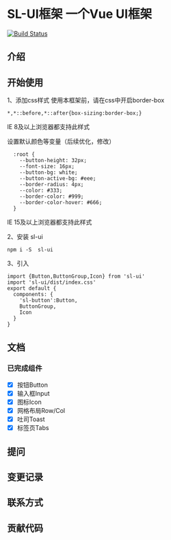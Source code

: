 # SL-UI框架  一个Vue UI框架
[![Build Status](https://travis-ci.org/luoshushu/SL-Ul.svg?branch=master)](https://travis-ci.org/luoshushu/SL-Ul)
## 介绍


## 开始使用
  1、添加css样式
  使用本框架前，请在css中开启border-box
  ```
  *,*::before,*::after{box-sizing:border-box;}
  ```
  IE 8及以上浏览器都支持此样式

  设置默认颜色等变量（后续优化，修改）
  ```
    :root {
      --button-height: 32px;
      --font-size: 16px;
      --button-bg: white;
      --button-active-bg: #eee;
      --border-radius: 4px;
      --color: #333;
      --border-color: #999;
      --border-color-hover: #666;
    }
  ```
  IE 15及以上浏览器都支持此样式

2、安装 sl-ui
```
npm i -S  sl-ui
```
3、引入
```
import {Button,ButtonGroup,Icon} from 'sl-ui'
import 'sl-ui/dist/index.css'
export default {
  components: {
    'sl-button':Button,
    ButtonGroup,
    Icon
  }
}
```


## 文档
 ### 已完成组件
 - [x] 按钮Button
 - [x] 输入框Input
 - [x] 图标Icon
 - [x] 网格布局Row/Col
 - [x] 吐司Toast
 - [x] 标签页Tabs
## 提问
## 变更记录
## 联系方式
## 贡献代码